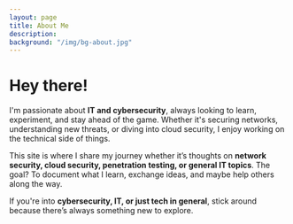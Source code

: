 ```yaml
---
layout: page
title: About Me
description:
background: "/img/bg-about.jpg"
---
```


# Hey there!  

I'm passionate about **IT and cybersecurity**, always looking to learn, experiment, and stay ahead of the game. Whether it's securing networks, understanding new threats, or diving into cloud security, I enjoy working on the technical side of things.  

This site is where I share my journey whether it’s thoughts on **network security, cloud security, penetration testing, or general IT topics**. The goal? To document what I learn, exchange ideas, and maybe help others along the way.  

If you're into **cybersecurity, IT, or just tech in general**, stick around because there’s always something new to explore.  

